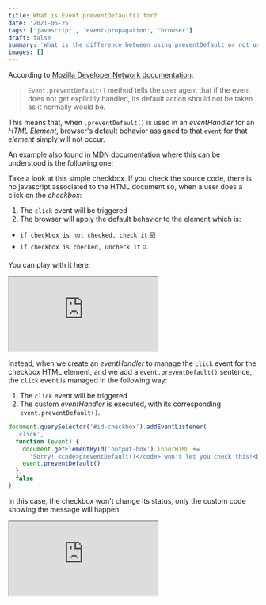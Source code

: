 ```yaml
---
title: What is Event.preventDefault() for?
date: '2021-05-25'
tags: ['javascript', 'event-propagation', 'browser']
draft: false
summary: 'What is the difference between using preventDefault or not using it when creating an eventHandler'
images: []
---
```


According to [Mozilla Developer Network documentation](https://developer.mozilla.org/en-US/docs/Web/API/Event/preventDefault):

> `Event.preventDefault()` method tells the user agent that if the event does not get explicitly handled, its default action should not be taken as it normally would be.

This means that, when `.preventDefault()` is used in an _eventHandler_ for an _HTML Element_, browser's default behavior assigned to that `event` for that _element_ simply will not occur.

An example also found in [MDN documentation]() where this can be understood is the following one:

Take a look at this simple checkbox. If you check the source code, there is no javascript associated to the HTML document so, when a user does a click on the _checkbox_:

1. The `click` event will be triggered
2. The browser will apply the default behavior to the element which is:

- `if checkbox is not checked, check it` ☑️
- `if checkbox is checked, uncheck it` ◽.

You can play with it here:

<iframe src="https://codesandbox.io/embed/without-preventdefault-dirw5?fontsize=14&hidenavigation=1&theme=dark"
     title="without preventDefault"
     allow="accelerometer; ambient-light-sensor; camera; encrypted-media; geolocation; gyroscope; hid; microphone; midi; payment; usb; vr; xr-spatial-tracking"
     sandbox="allow-forms allow-modals allow-popups allow-presentation allow-same-origin allow-scripts"
   ></iframe>

Instead, when we create an _eventHandler_ to manage the `click` event for the checkbox HTML element, and we add a `event.preventDefault()` sentence, the `click` event is managed in the following way:

1. The `click` event will be triggered
2. The custom _eventHandler_ is executed, with its corresponding `event.preventDefault()`.

```js
document.querySelector('#id-checkbox').addEventListener(
  'click',
  function (event) {
    document.getElementById('output-box').innerHTML +=
      "Sorry! <code>preventDefault()</code> won't let you check this!<br>"
    event.preventDefault()
  },
  false
)
```

In this case, the checkbox won't change its status, only the custom code showing the message will happen.

<iframe src="https://codesandbox.io/embed/preventdefault-example-2l74y?fontsize=14&hidenavigation=1&theme=dark"
     title="preventDefault example"
     allow="accelerometer; ambient-light-sensor; camera; encrypted-media; geolocation; gyroscope; hid; microphone; midi; payment; usb; vr; xr-spatial-tracking"
     sandbox="allow-forms allow-modals allow-popups allow-presentation allow-same-origin allow-scripts"
   ></iframe>
